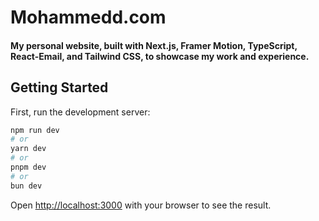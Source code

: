 # Mohammedd.com

#### My personal website, built with Next.js, Framer Motion, TypeScript, React-Email, and Tailwind CSS, to showcase my work and experience.

## Getting Started

First, run the development server:

```bash
npm run dev
# or
yarn dev
# or
pnpm dev
# or
bun dev
```

Open [http://localhost:3000](http://localhost:3000) with your browser to see the result.
